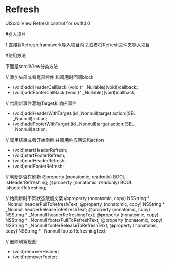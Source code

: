 # Refresh
UIScrollView Refresh control for  swift3.0

#引入项目

1.直接将Refresh.framework导入项目内
2.或者将Refresh文件夹导入项目

#使用方法

下面是scrollView分类方法

// 添加头部或者尾部控件 和调用时回调block
- (void)addHeaderCallBack:(void (^ _Nullable)(void))callback;
- (void)addFooterCallBack:(void (^ _Nullable)(void))callback;

// 给刷新事件添加Target和响应事件
- (void)addHeaderWithTarget:(id _Nonnull)target action:(SEL _Nonnull)action;
- (void)addFooterWithTarget:(id _Nonnull)target action:(SEL _Nonnull)action;

// 调用结束或者开始刷新  并调用响应回调和action
- (void)startHeaderRefresh;
- (void)startFooterRefresh;
- (void)endHeaderRefresh;
- (void)endFooterRefresh;

// 判断是否在刷新
@property (nonatomic, readonly) BOOL isHeaderRefreshing;
@property (nonatomic, readonly) BOOL isFooterRefreshing;

// 给刷新时不同状态赋值文案
@property (nonatomic, copy) NSString * _Nonnull headerPullToRefreshText;
@property (nonatomic, copy) NSString * _Nonnull headerReleaseToRefreshText;
@property (nonatomic, copy) NSString * _Nonnull headerRefreshingText;
@property (nonatomic, copy) NSString * _Nonnull footerPullToRefreshText;
@property (nonatomic, copy) NSString * _Nonnull footerReleaseToRefreshText;
@property (nonatomic, copy) NSString * _Nonnull footerRefreshingText;

// 删除刷新视图
- (void)removerHeader;
- (void)removerFooter;

